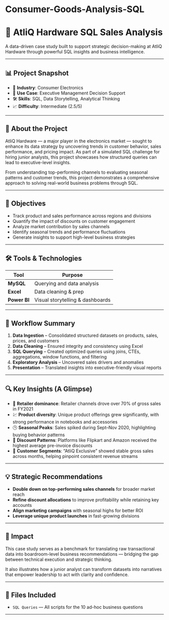# Consumer-Goods-Analysis-SQL

# 🚀 AtliQ Hardware SQL Sales Analysis

A data-driven case study built to support strategic decision-making at AtliQ Hardware through powerful SQL insights and business intelligence.

---

## 📊 Project Snapshot

- 🎯 **Industry**: Consumer Electronics  
- 🧩 **Use Case**: Executive Management Decision Support  
- 🛠️ **Skills**: SQL, Data Storytelling, Analytical Thinking  
- 📈 **Difficulty**: Intermediate (2.5/5)  

---

## 🧠 About the Project

AtliQ Hardware — a major player in the electronics market — sought to enhance its data strategy by uncovering trends in customer behavior, sales performance, and pricing impact. As part of a simulated SQL challenge for hiring junior analysts, this project showcases how structured queries can lead to executive-level insights.

From understanding top-performing channels to evaluating seasonal patterns and customer trends, this project demonstrates a comprehensive approach to solving real-world business problems through SQL.

---

## 🎯 Objectives

- Track product and sales performance across regions and divisions  
- Quantify the impact of discounts on customer engagement  
- Analyze market contribution by sales channels  
- Identify seasonal trends and performance fluctuations  
- Generate insights to support high-level business strategies

---

## 🛠 Tools & Technologies

| Tool      | Purpose                      |
|-----------|------------------------------|
| **MySQL** | Querying and data analysis   |
| **Excel** | Data cleaning & prep         |
| **Power BI** | Visual storytelling & dashboards |

---

## 🧭 Workflow Summary

1. **Data Ingestion** – Consolidated structured datasets on products, sales, prices, and customers  
2. **Data Cleaning** – Ensured integrity and consistency using Excel  
3. **SQL Querying** – Created optimized queries using joins, CTEs, aggregations, window functions, and filtering  
4. **Exploratory Analysis** – Uncovered sales drivers and anomalies  
5. **Presentation** – Translated insights into executive-friendly visual reports

---

## 🔍 Key Insights (A Glimpse)

- 📌 **Retailer dominance**: Retailer channels drove over 70% of gross sales in FY2021  
- 💹 **Product diversity**: Unique product offerings grew significantly, with strong performance in notebooks and accessories  
- 🕒 **Seasonal Peaks**: Sales spiked during Sept–Nov 2020, highlighting buying behavior patterns  
- 🎯 **Discount Patterns**: Platforms like Flipkart and Amazon received the highest average pre-invoice discounts  
- 🧾 **Customer Segments**: “AtliQ Exclusive” showed stable gross sales across months, helping pinpoint consistent revenue streams

---

## 💡 Strategic Recommendations

- **Double down on top-performing sales channels** for broader market reach  
- **Refine discount allocations** to improve profitability while retaining key accounts  
- **Align marketing campaigns** with seasonal highs for better ROI  
- **Leverage unique product launches** in fast-growing divisions

---

## 🌟 Impact

This case study serves as a benchmark for translating raw transactional data into boardroom-level business recommendations — bridging the gap between technical execution and strategic thinking.

It also illustrates how a junior analyst can transform datasets into narratives that empower leadership to act with clarity and confidence.

---

## 📂 Files Included

- `SQL Queries` — All scripts for the 10 ad-hoc business questions  
---
